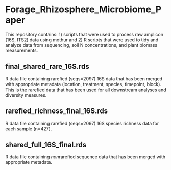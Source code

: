 # Forage_Rhizosphere_Microbiome_Paper
This repository contains: 1) scripts that were used to process raw amplicon (16S, ITS2) data using mothur and 2) R scripts that were used to tidy and analyze data from sequencing, soil N concentrations, and plant biomass measurements.

## final_shared_rare_16S.rds
R data file containing rarefied (seqs=2097) 16S data that has been merged with appropriate metadata (location, treatment, species, timepoint, block). This is the rarefied data that has been used for all downstream analyses and diversity measures.

## rarefied_richness_final_16S.rds
R data file containing rarefied (seqs=2097) 16S species richness data for each sample (n=427).

## shared_full_16S_final.rds
R data file containing *non*rarefied sequence data that has been merged with appropriate metadata.
